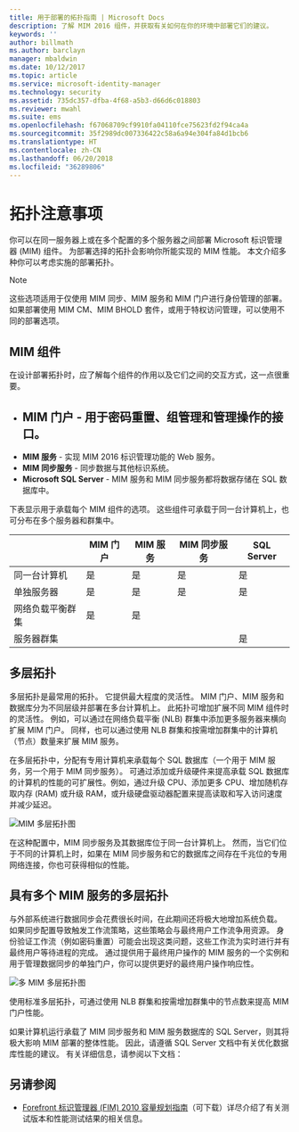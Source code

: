 ```yaml
---
title: 用于部署的拓扑指南 | Microsoft Docs
description: 了解 MIM 2016 组件，并获取有关如何在你的环境中部署它们的建议。
keywords: ''
author: billmath
ms.author: barclayn
manager: mbaldwin
ms.date: 10/12/2017
ms.topic: article
ms.service: microsoft-identity-manager
ms.technology: security
ms.assetid: 735dc357-dfba-4f68-a5b3-d66d6c018803
ms.reviewer: mwahl
ms.suite: ems
ms.openlocfilehash: f67068709cf9910fa04110fce75623fd2f94ca4a
ms.sourcegitcommit: 35f2989dc007336422c58a6a94e304fa84d1bcb6
ms.translationtype: HT
ms.contentlocale: zh-CN
ms.lasthandoff: 06/20/2018
ms.locfileid: "36289806"
---
```

# <a name="topology-considerations"></a>拓扑注意事项
你可以在同一服务器上或在多个配置的多个服务器之间部署 Microsoft 标识管理器 (MIM) 组件。 为部署选择的拓扑会影响你所能实现的 MIM 性能。 本文介绍多种你可以考虑实施的部署拓扑。


> [!NOTE]
> 这些选项适用于仅使用 MIM 同步、MIM 服务和 MIM 门户进行身份管理的部署。  如果部署使用 MIM CM、MIM BHOLD 套件，或用于特权访问管理，可以使用不同的部署选项。


## <a name="mim-components"></a>MIM 组件
在设计部署拓扑时，应了解每个组件的作用以及它们之间的交互方式，这一点很重要。

- <a name="mim-portal---an-interface-for-password-resets-group-management-and-administrative-operations"></a>**MIM 门户** - 用于密码重置、组管理和管理操作的接口。
    -
- **MIM 服务** - 实现 MIM 2016 标识管理功能的 Web 服务。
- **MIM 同步服务** - 同步数据与其他标识系统。
- **Microsoft SQL Server** - MIM 服务和 MIM 同步服务都将数据存储在 SQL 数据库中。

下表显示用于承载每个 MIM 组件的选项。 这些组件可承载于同一台计算机上，也可分布在多个服务器和群集中。

| | MIM 门户 | MIM 服务 | MIM 同步服务 | SQL Server |
| --- | --- | --- | --- | --- |
| 同一台计算机 | 是 | 是 | 是 | 是 |
| 单独服务器 | 是 | 是 | 是 | 是 |
| 网络负载平衡群集 | 是 | 是 | | |
| 服务器群集 | | | | 是 |


## <a name="multitier-topology"></a>多层拓扑
多层拓扑是最常用的拓扑。 它提供最大程度的灵活性。 MIM 门户、MIM 服务和数据库分为不同层级并部署在多台计算机上。 此拓扑可增加扩展不同 MIM 组件时的灵活性。 例如，可以通过在网络负载平衡 (NLB) 群集中添加更多服务器来横向扩展 MIM 门户。 同样，也可以通过使用 NLB 群集和按需增加群集中的计算机（节点）数量来扩展 MIM 服务。

在多层拓扑中，分配有专用计算机来承载每个 SQL 数据库（一个用于 MIM 服务，另一个用于 MIM 同步服务）。 可通过添加或升级硬件来提高承载 SQL 数据库的计算机的性能的可扩展性。例如，通过升级 CPU、添加更多 CPU、增加随机存取内存 (RAM) 或升级 RAM，或升级硬盘驱动器配置来提高读取和写入访问速度并减少延迟。

![MIM 多层拓扑图](media/MIM-topo-multitier.png)

在这种配置中，MIM 同步服务及其数据库位于同一台计算机上。 然而，当它们位于不同的计算机上时，如果在 MIM 同步服务和它的数据库之间存在千兆位的专用网络连接，你也可获得相似的性能。


## <a name="multitier-topology-with-multiple-mim-services"></a>具有多个 MIM 服务的多层拓扑
与外部系统进行数据同步会花费很长时间，在此期间还将极大地增加系统负载。 如果同步配置导致触发工作流策略，这些策略会与最终用户工作流争用资源。 身份验证工作流（例如密码重置）可能会出现这类问题，这些工作流为实时进行并有最终用户等待进程的完成。 通过提供用于最终用户操作的 MIM 服务的一个实例和用于管理数据同步的单独门户，你可以提供更好的最终用户操作响应性。

![多 MIM 多层拓扑图](media/MIM-topo-multitier-multiservice.png)

使用标准多层拓扑，可通过使用 NLB 群集和按需增加群集中的节点数来提高 MIM 门户性能。

如果计算机运行承载了 MIM 同步服务和 MIM 服务数据库的 SQL Server，则其将极大影响 MIM 部署的整体性能。 因此，请遵循 SQL Server 文档中有关优化数据库性能的建议。 有关详细信息，请参阅以下文档：

## <a name="see-also"></a>另请参阅
- [Forefront 标识管理器 (FIM) 2010 容量规划指南](http://go.microsoft.com/fwlink/?LinkId=200180)（可下载）详尽介绍了有关测试版本和性能测试结果的相关信息。
